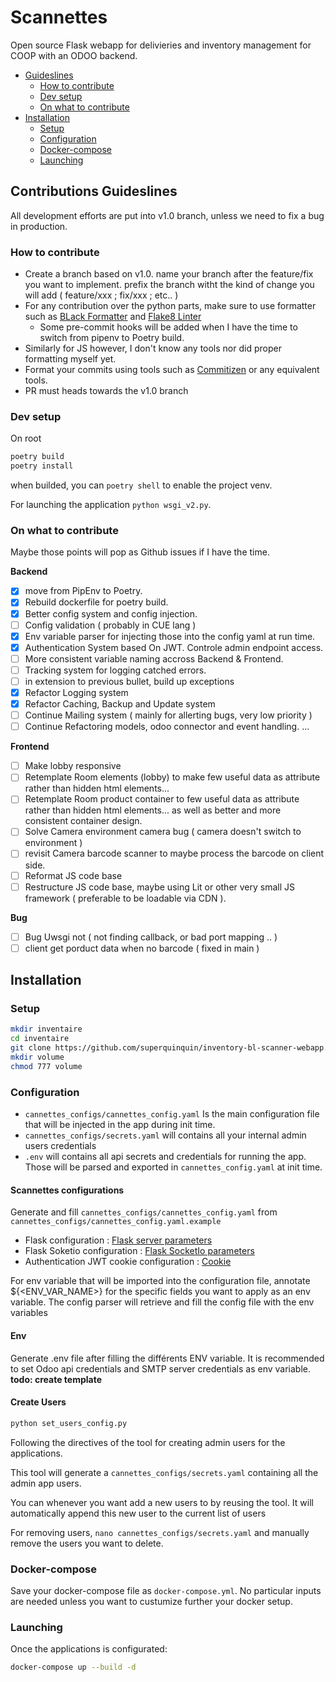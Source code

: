 # Scannettes
Open source Flask webapp for delivieries and inventory management for COOP with an ODOO backend.

* [Guideslines](#Contributions-Guideslines)
  * [How to contribute](#How-to-contribute)
  * [Dev setup](#Dev-setup)
  * [On what to contribute](#On-what-to-contribute)
* [Installation](#Installation)
  * [Setup](#Setup)
  * [Configuration](#Configuration)
  * [Docker-compose](#Docker-compose)
  * [Launching](#Launching)


## Contributions Guideslines
All development efforts are put into v1.0 branch, unless we need to fix a bug in production.

### How to contribute
* Create a branch based on v1.0. name your branch after the feature/fix you want to implement. prefix the branch witht the kind of change you will add ( feature/xxx ; fix/xxx ; etc.. )
* For any contribution over the python parts, make sure to use formatter such as [BLack Formatter](https://github.com/psf/black) and [Flake8 Linter](https://github.com/PyCQA/flake8)
  * Some pre-commit hooks will be added when I have the time to switch from pipenv to Poetry build.
*  Similarly for JS however, I don't know any tools nor did proper formatting myself yet.
*  Format your commits using tools such as [Commitizen](https://github.com/commitizen/cz-cli) or any equivalent tools.
*  PR must heads towards the v1.0 branch

### Dev setup

On root
```bash
poetry build
poetry install
```
when builded, you can `poetry shell` to enable the project venv.

For launching the application `python wsgi_v2.py`.

### On what to contribute
Maybe those points will pop as Github issues if I have the time.

**Backend**
* [x] move from PipEnv to Poetry.
* [x] Rebuild dockerfile for poetry build. 
* [x] Better config system and config injection.
* [ ] Config validation ( probably in CUE lang )
* [x] Env variable parser for injecting those into the config yaml at run time.
* [x] Authentication System based On JWT. Controle admin endpoint access.
* [ ] More consistent variable naming accross Backend & Frontend.
* [ ] Tracking system for logging catched errors.
* [ ] in extension to previous bullet, build up exceptions
* [x] Refactor Logging system
* [x] Refactor Caching, Backup and Update system
* [ ] Continue Mailing system ( mainly for allerting bugs, very low priority )
* [ ] Continue Refactoring models, odoo connector and event handling.
...

**Frontend**
* [ ] Make lobby responsive
* [ ] Retemplate Room elements (lobby) to make few useful data as attribute rather than hidden html elements...
* [ ] Retemplate Room product container to few useful data as attribute rather than hidden html elements... as well as better and more consistent container design.
* [ ] Solve Camera environment camera bug ( camera doesn't switch to environment )
* [ ] revisit Camera barcode scanner to maybe process the barcode on client side.
* [ ] Reformat JS code base
* [ ] Restructure JS code base, maybe using Lit or other very small JS framework ( preferable to be loadable via CDN ).

**Bug**
* [ ] Bug Uwsgi not ( not finding callback, or bad port mapping .. )
* [ ] client get porduct data when no barcode ( fixed in main )

## Installation
### Setup
```bash
mkdir inventaire
cd inventaire
git clone https://github.com/superquinquin/inventory-bl-scanner-webapp.git
mkdir volume
chmod 777 volume
```
### Configuration
* `cannettes_configs/cannettes_config.yaml` Is the main configuration file that will be injected in the app during init time.
* `cannettes_configs/secrets.yaml` will contains all your internal admin users credentials
* `.env` will contains all api secrets and credentials for running the app. Those will be parsed and exported in `cannettes_config.yaml` at init time.

#### Scannettes configurations
Generate and fill `cannettes_configs/cannettes_config.yaml` from `cannettes_configs/cannettes_config.yaml.example`

* Flask configuration : [Flask server parameters](https://flask.palletsprojects.com/en/3.0.x/api/#flask.Flask)
* Flask Soketio configuration : [Flask SocketIo parameters](https://flask-socketio.readthedocs.io/en/latest/api.html#flask_socketio.SocketIO)
* Authentication JWT cookie configuration : [Cookie](https://flask.palletsprojects.com/en/3.0.x/api/#flask.Response.set_cookie)

For env variable that will be imported into the configuration file, annotate ${<ENV_VAR_NAME>} for the specific fields you want to apply as an env variable. The config parser will retrieve and fill the config file with the env variables

#### Env
Generate .env file after filling the différents ENV variable. It is recommended to set Odoo api credentials and SMTP server credentials as env variable. **todo: create template**

#### Create Users
```bash
python set_users_config.py
```
Following the directives of the tool for creating admin users for the applications.

This tool will generate a `cannettes_configs/secrets.yaml` containing all the admin app users.

You can whenever you want add a new users to by reusing the tool. It will automatically append this new user to the current list of users

For removing users, `nano cannettes_configs/secrets.yaml` and manually remove the users you want to delete.

### Docker-compose
Save your docker-compose file as `docker-compose.yml`. No particular inputs are needed unless you want to custumize further your docker setup.

### Launching
Once the applications is configurated:
```bash
docker-compose up --build -d
```
